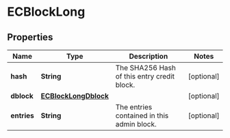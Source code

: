 
# ECBlockLong

## Properties
Name | Type | Description | Notes
------------ | ------------- | ------------- | -------------
**hash** | **String** | The SHA256 Hash of this entry credit block. |  [optional]
**dblock** | [**ECBlockLongDblock**](ECBlockLongDblock.md) |  |  [optional]
**entries** | **String** | The entries contained in this admin block. |  [optional]



